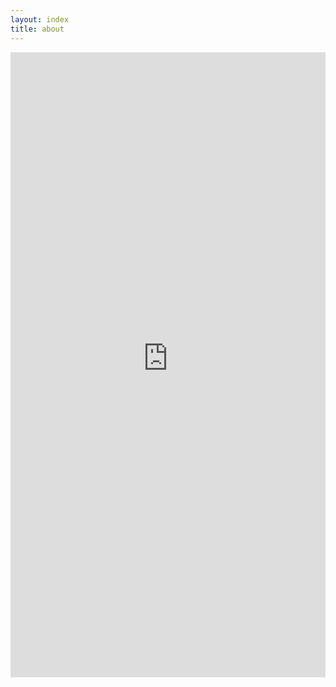 ```yaml
---
layout: index
title: about
---
```

<iframe width="100%" height="1000" src="https://ranats-dishdialy.herokuapp.com/?query=%23らなとす飯" frameborder="0"></iframe>
